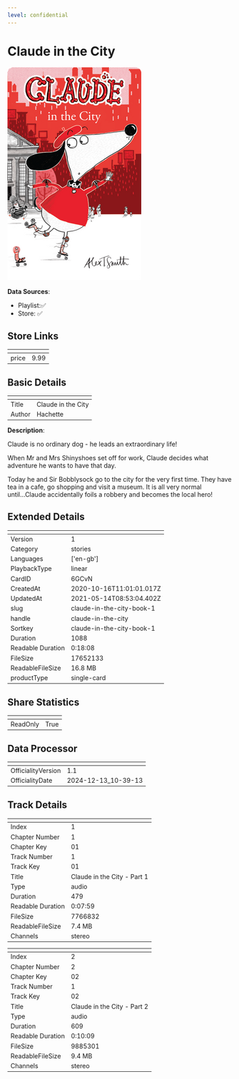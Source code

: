 ```yaml
---
level: confidential
---
```

# Claude in the City 

![card_[6GCvN].png](../../img/cards/card_[6GCvN].png)

**Data Sources**: 

- Playlist:✅
- Store: ✅


## Store Links

| <!-- --> | <!-- --> |
| - | - |
| price | 9.99 |


## Basic Details

| <!-- --> | <!-- --> |
| - | - |
| Title | Claude in the City  |
| Author | Hachette |

**Description**:

Claude is no ordinary dog - he leads an extraordinary life!

When Mr and Mrs Shinyshoes set off for work, Claude decides what adventure he wants to have that day.

Today he and Sir Bobblysock go to the city for the very first time. They have tea in a cafe, go shopping and visit a museum. It is all very normal until...Claude accidentally foils a robbery and becomes the local hero!


## Extended Details

| <!-- --> | <!-- --> |
| - | - |
| Version | 1 |
| Category | stories |
| Languages | ['en-gb'] |
| PlaybackType | linear |
| CardID | 6GCvN |
| CreatedAt | 2020-10-16T11:01:01.017Z |
| UpdatedAt | 2021-05-14T08:53:04.402Z |
| slug | claude-in-the-city-book-1 |
| handle | claude-in-the-city |
| Sortkey | claude-in-the-city-book-1 |
| Duration | 1088 |
| Readable Duration | 0:18:08 |
| FileSize | 17652133 |
| ReadableFileSize | 16.8 MB |
| productType | single-card |


## Share Statistics

| <!-- --> | <!-- --> |
| - | - |
| ReadOnly | True |


## Data Processor

| <!-- --> | <!-- --> |
| - | - |
| OfficialityVersion | 1.1
| OfficialityDate | 2024-12-13_10-39-13


## Track Details

| <!-- --> | <!-- --> |
| - | - |
| Index | 1 |
| Chapter Number | 1 |
| Chapter Key | 01 |
| Track Number | 1 |
| Track Key | 01 |
| Title | Claude in the City - Part 1 |
| Type | audio |
| Duration | 479 |
| Readable Duration | 0:07:59 |
| FileSize | 7766832 |
| ReadableFileSize | 7.4 MB |
| Channels | stereo |

| <!-- --> | <!-- --> |
| - | - |
| Index | 2 |
| Chapter Number | 2 |
| Chapter Key | 02 |
| Track Number | 1 |
| Track Key | 02 |
| Title | Claude in the City - Part 2 |
| Type | audio |
| Duration | 609 |
| Readable Duration | 0:10:09 |
| FileSize | 9885301 |
| ReadableFileSize | 9.4 MB |
| Channels | stereo |

